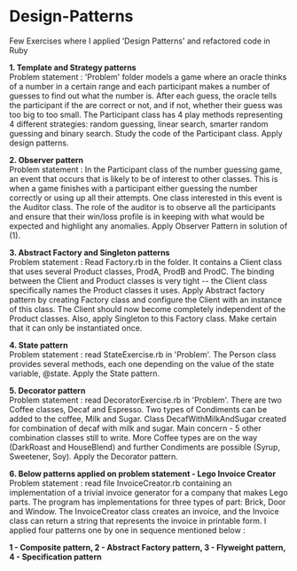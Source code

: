 # Design-Patterns
Few Exercises where I applied 'Design Patterns' and refactored code in Ruby

**1. Template and Strategy patterns**
<br/>Problem statement :  'Problem' folder models a game where an oracle thinks of a number in a certain range and each participant makes a number of guesses to find out what the number is. After each guess, the oracle tells the participant if the are correct or not, and if not, whether their guess was too big to too small. The Participant class has 4 play methods representing 4 different strategies: random guessing, linear search, smarter random guessing and binary search. Study the code of the Participant class. Apply design patterns.

**2. Observer pattern**
<br/>Problem statement :  In the Participant class of the number guessing game, an event that occurs that is likely to be of interest to other classes. This is when a game finishes with a participant either guessing the number correctly or using up all their attempts. One class interested in this event is the Auditor class. The role of the auditor is to observe all the participants and ensure that their win/loss profile is in keeping with what would be expected and highlight any anomalies. Apply Observer Pattern in solution of (1).
    
**3. Abstract Factory and Singleton patterns**
<br/>Problem statement :  Read Factory.rb in the folder. It contains a Client class that uses several Product classes, ProdA, ProdB and ProdC. The binding between the Client and Product classes is very tight -- the Client class specifically names the Product classes it uses. Apply Abstract factory pattern by creating Factory class and configure the Client with an instance of this class. The Client should now become completely independent of the Product classes. Also, apply Singleton to this Factory class. Make certain that it can only be instantiated once. 

**4. State pattern**
<br/>Problem statement : read StateExercise.rb in 'Problem'. The Person class provides several methods, each one depending on the value of the state variable, @state. Apply the State pattern.

**5. Decorator pattern**
<br/>Problem statement : read DecoratorExercise.rb in 'Problem'. There are two Coffee classes, Decaf and Espresso. Two types of Condiments can be added to the coffee, Milk and Sugar. Class DecafWithMilkAndSugar created for combination of decaf with milk and sugar. Main concern - 5 other combination classes still to write. More Coffee types are on the way (DarkRoast and HouseBlend) and further Condiments are possible (Syrup, Sweetener, Soy). Apply the Decorator pattern.

**6. Below patterns applied on problem statement - Lego Invoice Creator**
<br/>Problem statement : read file InvoiceCreator.rb containing an implementation of a trivial invoice generator for a company that makes Lego parts. The program has implementations for three types of part: Brick, Door and Window. The InvoiceCreator class creates an invoice, and the Invoice class can return a string that represents the invoice in printable form. I applied four patterns one by one in sequence mentioned below : 

**1 - Composite pattern, 2 - Abstract Factory pattern, 3 - Flyweight pattern, 4 - Specification pattern**
